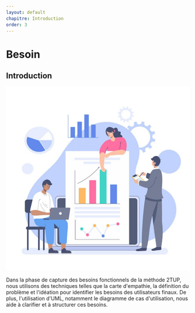 ```yaml
---
layout: default
chapitre: Introduction
order: 3
---
```


# Besoin
<!-- new slide -->

## Introduction 

![alt text](./images/Introduction.jpg)

<!-- note -->
Dans la phase de capture des besoins fonctionnels de la méthode 2TUP, nous utilisons des techniques telles que la carte d'empathie, la définition du problème et l'idéation pour identifier les besoins des utilisateurs finaux. De plus, l'utilisation d'UML, notamment le diagramme de cas d'utilisation, nous aide à clarifier et à structurer ces besoins.

<!-- new slide -->

